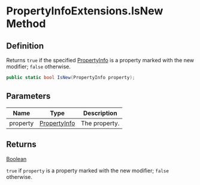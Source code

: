 # PropertyInfoExtensions.IsNew Method
## Definition

Returns `true` if the specified [PropertyInfo](https://learn.microsoft.com/en-gb/dotnet/api/System.Reflection.PropertyInfo) is a property marked with the new modifier; `false` otherwise.

```c#
public static bool IsNew(PropertyInfo property);
```

## Parameters

| Name | Type | Description |
| ---- | ---- | ----------- |
| property | [PropertyInfo](https://learn.microsoft.com/en-gb/dotnet/api/System.Reflection.PropertyInfo) | The property. |

## Returns

[Boolean](https://learn.microsoft.com/en-gb/dotnet/api/System.Boolean)

`true` if `property` is a property marked with the new modifier; `false` otherwise.

